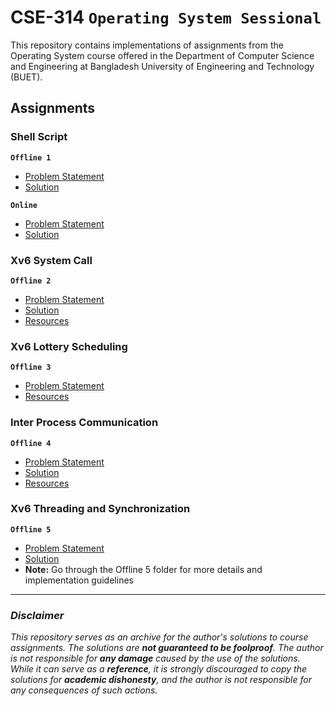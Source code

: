 # **CSE-314 `Operating System Sessional`**

This repository contains implementations of assignments from the Operating System course offered in the Department of Computer Science and Engineering at Bangladesh University of Engineering and Technology (BUET).


## **Assignments**

### **Shell Script**

**`Offline 1`**

- [Problem Statement](/Offline%201/CSE%20314%20Jan%202023%20-%20Shell%20Scripting%20Assignment.pdf)
- [Solution](/Offline%201)

**`Online`**

- [Problem Statement](Online%20(Shell%20Script)/CSE314-Jan-2021_Shell_Script_Online.pdf)
- [Solution](Online%20(Shell%20Script))

### **Xv6 System Call**

**`Offline 2`**

- [Problem Statement](/Offline%202/Offline-2-spec.pdf)
- [Solution](/Offline%202/Offline-2-files)
- [Resources](/Offline%202/Resources)

### **Xv6 Lottery Scheduling**

**`Offline 3`**

- [Problem Statement](/Offline%203/_CSE-314--assignment-03.pdf)
- [Resources](/Offline%203)


### **Inter Process Communication**

**`Offline 4`**

- [Problem Statement](/Offline%204/IPC%20Offline.pdf)
- [Solution](/Offline%204)
- [Resources](/Offline%204/Materials)


### **Xv6 Threading and Synchronization**

**`Offline 5`**

- [Problem Statement](https://github.com/vodro/January2023/blob/main/CSE314/threading/threading_specification.md)
- [Solution](/Offlline%205)
- **Note:** Go through the Offline 5 folder for more details and implementation guidelines  
---

### ***Disclaimer***

*This repository serves as an archive for the author's solutions to course assignments. The solutions are **not guaranteed to be foolproof**. The author is not responsible for **any damage** caused by the use of the solutions. While it can serve as a **reference**, it is strongly discouraged to copy the solutions for **academic dishonesty**, and the author is not responsible for any consequences of such actions.*

